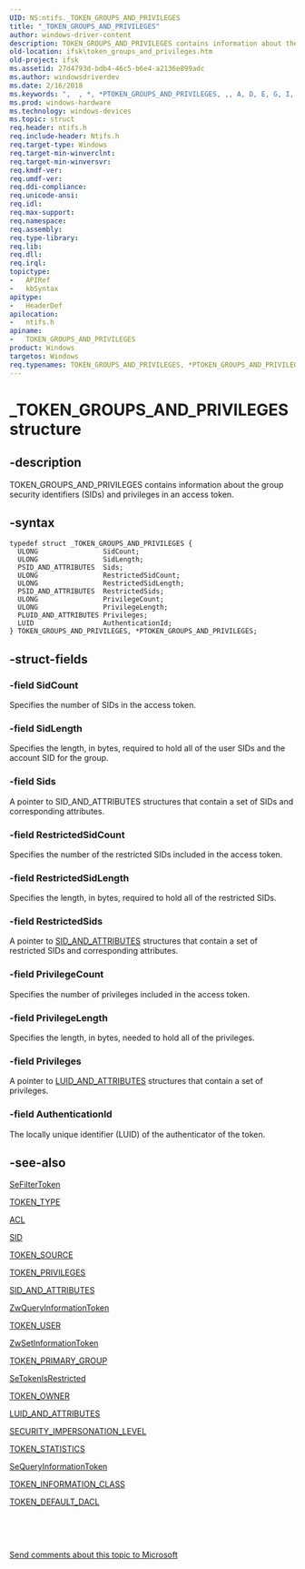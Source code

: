 ```yaml
---
UID: NS:ntifs._TOKEN_GROUPS_AND_PRIVILEGES
title: "_TOKEN_GROUPS_AND_PRIVILEGES"
author: windows-driver-content
description: TOKEN_GROUPS_AND_PRIVILEGES contains information about the group security identifiers (SIDs) and privileges in an access token.
old-location: ifsk\token_groups_and_privileges.htm
old-project: ifsk
ms.assetid: 27d4793d-bdb4-46c5-b6e4-a2136e899adc
ms.author: windowsdriverdev
ms.date: 2/16/2018
ms.keywords: ",  , *, *PTOKEN_GROUPS_AND_PRIVILEGES, ,, A, D, E, G, I, K, L, N, O, P, PTOKEN_GROUPS_AND_PRIVILEGES, PTOKEN_GROUPS_AND_PRIVILEGES structure pointer [Installable File System Drivers], R, S, T, TOKEN_GROUPS_AND_PRIVILEGES, TOKEN_GROUPS_AND_PRIVILEGES structure [Installable File System Drivers], U, V, _, _TOKEN_GROUPS_AND_PRIVILEGES, ifsk.token_groups_and_privileges, ntifs/PTOKEN_GROUPS_AND_PRIVILEGES, ntifs/TOKEN_GROUPS_AND_PRIVILEGES, securitystructures_4cab5ceb-66b1-4445-a9b0-a428fc628ab5.xml"
ms.prod: windows-hardware
ms.technology: windows-devices
ms.topic: struct
req.header: ntifs.h
req.include-header: Ntifs.h
req.target-type: Windows
req.target-min-winverclnt: 
req.target-min-winversvr: 
req.kmdf-ver: 
req.umdf-ver: 
req.ddi-compliance: 
req.unicode-ansi: 
req.idl: 
req.max-support: 
req.namespace: 
req.assembly: 
req.type-library: 
req.lib: 
req.dll: 
req.irql: 
topictype:
-	APIRef
-	kbSyntax
apitype:
-	HeaderDef
apilocation:
-	ntifs.h
apiname:
-	TOKEN_GROUPS_AND_PRIVILEGES
product: Windows
targetos: Windows
req.typenames: TOKEN_GROUPS_AND_PRIVILEGES, *PTOKEN_GROUPS_AND_PRIVILEGES
---
```


# _TOKEN_GROUPS_AND_PRIVILEGES structure


## -description


TOKEN_GROUPS_AND_PRIVILEGES contains information about the group security identifiers (SIDs) and privileges in an access token.


## -syntax


````
typedef struct _TOKEN_GROUPS_AND_PRIVILEGES {
  ULONG                SidCount;
  ULONG                SidLength;
  PSID_AND_ATTRIBUTES  Sids;
  ULONG                RestrictedSidCount;
  ULONG                RestrictedSidLength;
  PSID_AND_ATTRIBUTES  RestrictedSids;
  ULONG                PrivilegeCount;
  ULONG                PrivilegeLength;
  PLUID_AND_ATTRIBUTES Privileges;
  LUID                 AuthenticationId;
} TOKEN_GROUPS_AND_PRIVILEGES, *PTOKEN_GROUPS_AND_PRIVILEGES;
````


## -struct-fields




### -field SidCount

Specifies the number of SIDs in the access token. 


### -field SidLength

Specifies the length, in bytes, required to hold all of the user SIDs and the account SID for the group. 


### -field Sids

A pointer to SID_AND_ATTRIBUTES structures that contain a set of SIDs and corresponding attributes. 


### -field RestrictedSidCount

Specifies the number of the restricted SIDs included in the access token. 


### -field RestrictedSidLength

Specifies the length, in bytes, required to hold all of the restricted SIDs. 


### -field RestrictedSids

A pointer to <a href="..\ntifs\ns-ntifs-_sid_and_attributes.md">SID_AND_ATTRIBUTES</a> structures that contain a set of restricted SIDs and corresponding attributes. 


### -field PrivilegeCount

Specifies the number of privileges included in the access token. 


### -field PrivilegeLength

Specifies the length, in bytes, needed to hold all of the privileges. 


### -field Privileges

A pointer to <a href="..\wdm\ns-wdm-_luid_and_attributes.md">LUID_AND_ATTRIBUTES</a> structures that contain a set of privileges. 


### -field AuthenticationId

The locally unique identifier (LUID) of the authenticator of the token. 


## -see-also

<a href="..\ntifs\nf-ntifs-sefiltertoken.md">SeFilterToken</a>



<a href="..\ntifs\ne-ntifs-_token_type.md">TOKEN_TYPE</a>



<a href="..\wdm\ns-wdm-_acl.md">ACL</a>



<a href="..\ntifs\ns-ntifs-_sid.md">SID</a>



<a href="..\ntifs\ns-ntifs-_token_source.md">TOKEN_SOURCE</a>



<a href="..\ntifs\ns-ntifs-_token_privileges.md">TOKEN_PRIVILEGES</a>



<a href="..\ntifs\ns-ntifs-_sid_and_attributes.md">SID_AND_ATTRIBUTES</a>



<a href="..\ntifs\nf-ntifs-zwqueryinformationtoken.md">ZwQueryInformationToken</a>



<a href="..\ntifs\ns-ntifs-_token_user.md">TOKEN_USER</a>



<a href="..\ntifs\nf-ntifs-zwsetinformationtoken.md">ZwSetInformationToken</a>



<a href="..\ntifs\ns-ntifs-_token_primary_group.md">TOKEN_PRIMARY_GROUP</a>



<a href="..\ntifs\nf-ntifs-setokenisrestricted.md">SeTokenIsRestricted</a>



<a href="..\ntifs\ns-ntifs-_token_owner.md">TOKEN_OWNER</a>



<a href="..\wdm\ns-wdm-_luid_and_attributes.md">LUID_AND_ATTRIBUTES</a>



<a href="..\wudfddi\ne-wudfddi-_security_impersonation_level.md">SECURITY_IMPERSONATION_LEVEL</a>



<a href="..\ntifs\ns-ntifs-_token_statistics.md">TOKEN_STATISTICS</a>



<a href="..\ntifs\nf-ntifs-sequeryinformationtoken.md">SeQueryInformationToken</a>



<a href="..\ntifs\ne-ntifs-_token_information_class.md">TOKEN_INFORMATION_CLASS</a>



<a href="..\ntifs\ns-ntifs-_token_default_dacl.md">TOKEN_DEFAULT_DACL</a>



 

 

<a href="mailto:wsddocfb@microsoft.com?subject=Documentation%20feedback [ifsk\ifsk]:%20TOKEN_GROUPS_AND_PRIVILEGES structure%20 RELEASE:%20(2/16/2018)&amp;body=%0A%0APRIVACY STATEMENT%0A%0AWe use your feedback to improve the documentation. We don't use your email address for any other purpose, and we'll remove your email address from our system after the issue that you're reporting is fixed. While we're working to fix this issue, we might send you an email message to ask for more info. Later, we might also send you an email message to let you know that we've addressed your feedback.%0A%0AFor more info about Microsoft's privacy policy, see http://privacy.microsoft.com/en-us/default.aspx." title="Send comments about this topic to Microsoft">Send comments about this topic to Microsoft</a>

